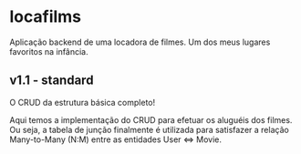 # locafilms
Aplicação backend de uma locadora de filmes. Um dos meus lugares favoritos na infância.

## v1.1 - standard

O CRUD da estrutura básica completo!

Aqui temos a implementação do CRUD para efetuar os aluguéis dos filmes. Ou seja, a tabela de
junção finalmente é utilizada para satisfazer a relação Many-to-Many (N:M) entre as entidades
User <=> Movie.